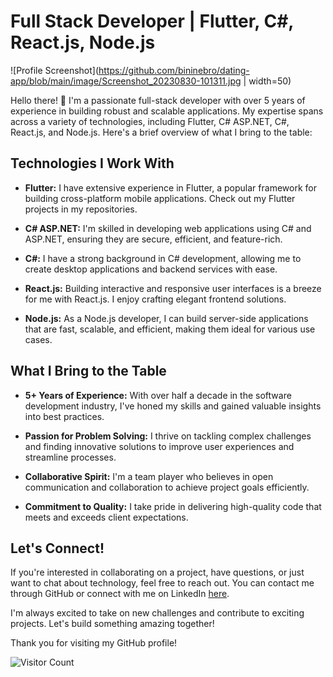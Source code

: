# Full Stack Developer | Flutter, C#, React.js, Node.js

![Profile Screenshot](https://github.com/bininebro/dating-app/blob/main/image/Screenshot_20230830-101311.jpg | width=50)

Hello there! 👋 I'm a passionate full-stack developer with over 5 years of experience in building robust and scalable applications. My expertise spans across a variety of technologies, including Flutter, C# ASP.NET, C#, React.js, and Node.js. Here's a brief overview of what I bring to the table:

## Technologies I Work With

- **Flutter:** I have extensive experience in Flutter, a popular framework for building cross-platform mobile applications. Check out my Flutter projects in my repositories.

- **C# ASP.NET:** I'm skilled in developing web applications using C# and ASP.NET, ensuring they are secure, efficient, and feature-rich.

- **C#:** I have a strong background in C# development, allowing me to create desktop applications and backend services with ease.

- **React.js:** Building interactive and responsive user interfaces is a breeze for me with React.js. I enjoy crafting elegant frontend solutions.

- **Node.js:** As a Node.js developer, I can build server-side applications that are fast, scalable, and efficient, making them ideal for various use cases.

## What I Bring to the Table

- **5+ Years of Experience:** With over half a decade in the software development industry, I've honed my skills and gained valuable insights into best practices.

- **Passion for Problem Solving:** I thrive on tackling complex challenges and finding innovative solutions to improve user experiences and streamline processes.

- **Collaborative Spirit:** I'm a team player who believes in open communication and collaboration to achieve project goals efficiently.

- **Commitment to Quality:** I take pride in delivering high-quality code that meets and exceeds client expectations.

## Let's Connect!

If you're interested in collaborating on a project, have questions, or just want to chat about technology, feel free to reach out. You can contact me through GitHub or connect with me on LinkedIn [here](https://www.linkedin.com/in/your-profile-link).

I'm always excited to take on new challenges and contribute to exciting projects. Let's build something amazing together!

Thank you for visiting my GitHub profile!

![Visitor Count](https://visitor-badge.laobi.icu/badge?page_id=your-username.your-repo-name)
